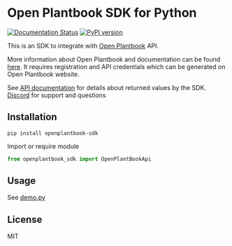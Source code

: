 # Open Plantbook SDK for Python

[![Documentation Status](https://readthedocs.org/projects/openplantbook-sdk-py/badge/?version=latest)](https://openplantbook-sdk-py.readthedocs.io/en/latest/?badge=latest)
[![PyPI version](https://badge.fury.io/py/openplantbook-sdk.svg)](https://badge.fury.io/py/openplantbook-sdk)

This is an SDK to integrate with [Open Plantbook](https://open.plantbook.io) API. 

More information about Open Plantbook and documentation can be found [here](https://github.com/slaxor505/OpenPlantbook-client).
It requires registration and API credentials which can be generated on Open Plantbook website.

See [API documentation](https://documenter.getpostman.com/view/12627470/TVsxBRjD) for details about returned values by the SDK.
[Discord](https://discord.gg/dguPktq9Zh) for support and questions 

## Installation

```shell
pip install openplantbook-sdk
```

Import or require module

```python
from openplantbook_sdk import OpenPlantBookApi
```

## Usage

See [demo.py](demo.py)


## License
MIT
